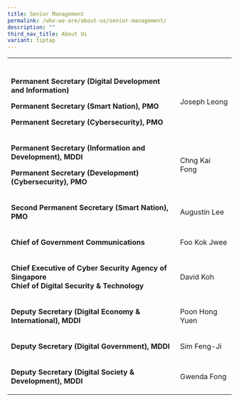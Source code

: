 ```yaml
---
title: Senior Management
permalink: /who-we-are/about-us/senior-management/
description: ""
third_nav_title: About Us
variant: tiptap
---
```

<table style="minWidth: 50px">
<colgroup>
<col>
<col>
</colgroup>
<tbody>
<tr>
<th rowspan="1" colspan="1">
<p></p>
</th>
<th rowspan="1" colspan="1">
<p></p>
</th>
</tr>
<tr>
<td rowspan="1" colspan="1">
<p><strong>Permanent Secretary (Digital Development and Information)</strong>
</p>
<p><strong>Permanent Secretary (Smart Nation), PMO</strong>
</p>
<p><strong>Permanent Secretary (Cybersecurity), PMO</strong>
</p>
</td>
<td rowspan="1" colspan="1">
<p>Joseph Leong</p>
</td>
</tr>
<tr>
<td rowspan="1" colspan="1">
<p><strong>Permanent Secretary (Information and Development), MDDI</strong>
</p>
<p><strong>Permanent Secretary (Development)(Cybersecurity), PMO</strong>
</p>
</td>
<td rowspan="1" colspan="1">
<p>Chng Kai Fong</p>
</td>
</tr>
<tr>
<td rowspan="1" colspan="1">
<p><strong>Second Permanent Secretary (Smart Nation), PMO</strong>
</p>
</td>
<td rowspan="1" colspan="1">
<p>Augustin Lee</p>
</td>
</tr>
<tr>
<td rowspan="1" colspan="1">
<p><strong>Chief of Government Communications</strong>
</p>
</td>
<td rowspan="1" colspan="1">
<p>Foo Kok Jwee</p>
</td>
</tr>
<tr>
<td rowspan="1" colspan="1">
<p><strong>Chief Executive of Cyber Security Agency of Singapore</strong> 
<br><strong>Chief of Digital Security &amp; Technology</strong>
</p>
</td>
<td rowspan="1" colspan="1">
<p>David Koh</p>
</td>
</tr>
<tr>
<td rowspan="1" colspan="1">
<p><strong>Deputy Secretary (Digital Economy &amp; International), MDDI</strong>
</p>
</td>
<td rowspan="1" colspan="1">
<p>Poon Hong Yuen</p>
</td>
</tr>
<tr>
<td rowspan="1" colspan="1">
<p><strong>Deputy Secretary (Digital Government), MDDI</strong>
</p>
</td>
<td rowspan="1" colspan="1">
<p>Sim Feng-Ji</p>
</td>
</tr>
<tr>
<td rowspan="1" colspan="1">
<p><strong>Deputy Secretary (Digital Society &amp; Development), MDDI</strong>
</p>
</td>
<td rowspan="1" colspan="1">
<p>Gwenda Fong</p>
</td>
</tr>
</tbody>
</table>
<p></p>